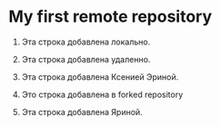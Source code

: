 # My first remote repository

1. Эта строка добавлена локально.

2. Эта строка добавлена удаленно.

3. Эта строка добавлена Ксенией Эриной.

4. Это строка добавлена в forked repository

5. Эта строка добавлена Яриной.

